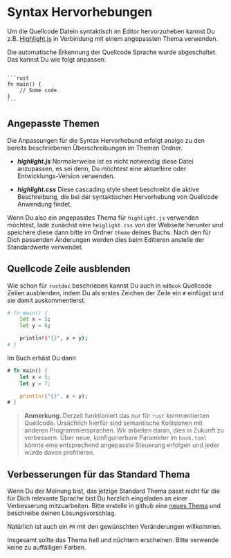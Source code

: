 # Syntax Hervorhebungen

Um die Quellcode Datein syntaktisch im Editor hervorzuheben kannst Du
z.B. [Highlight.js](https://highlightjs.org) in Verbindung mit einem
angepassten Thema verwenden.

Die automatische Erkennung der Quellcode Sprache wurde abgeschaltet.
Das kannst Du wie folgt anpassen:

<pre><code class="language-markdown">
```rust
fn main() {
	// Some code
}
```
</code></pre>

## Angepasste Themen

Die Anpassungen für die Syntax Hervorhebund erfolgt analgo zu den
bereits beschriebenen Überschreibungen im Themen Ordner.

- ***highlight.js*** Normalerweise ist es nicht notwendig diese Datei
  anzupassen, es sei denn, Du möchtest eine aktuellere oder Entwicklungs-Version
  verwenden.

- ***highlight.css*** Diese cascading style sheet beschreibt die
  aktive Beschreibung, die bei der syntaktischen Hervorhebung von
  Quellcode Anwendung findet.

Wenn Du also ein angepasstes Thema für `highlight.js` verwenden
möchtest, lade zunächst eine `heiglight.css` von der Webseite herunter
und speichere diese dann bitte im Ordner `theme` deines Buchs. Nach
den für Dich passenden Änderungen werden dies beim Editieren
anstelle der Standardwerte verwendet.

## Quellcode Zeile ausblenden

Wie schon für `rustdoc` beschrieben kannst Du auch in `mdBook` Quellcode
Zeilen ausblenden, indem Du als erstes Zeichen der Zeile ein `#`
einfügst und sie damit auskommentierst.

```bash
# fn main() {
	let x = 5;
	let y = 6;

	println!("{}", x + y);
# }
```

Im Buch erhäst Du dann

```rust
# fn main() {
	let x = 5;
	let y = 7;

	println!("{}", x + y);
# }
```

>**Anmerkung**: Derzeit funktioniert das nur für `rust` kommentierten
>Quellcode. Ursächlich hierfür sind semantische Kollisionen mit
>anderen Programmiersprachen. Wir arbeiten daran, dies in Zukunft zu
>verbessern. Über neue, konfigurierbare Parameter im `book.toml`
>könnte eine entsprechend angepasste Steuerung erfolgen und jeder
>würde davon profitieren.


## Verbesserungen für das Standard Thema

Wenn Du der Meinung bist, das jetzige Standard Thema passt nicht für
die für Dich relevante Sprache bist Du herzlich eingeladen an einer
Verbesserung mitzuarbeiten. Bitte erstelle in github eine [neues
Thema](https://github.com/rust-lang/mdBook/issues) und beschreibe
deinen Lösungsvorschlag.

Natürlich ist auch ein `PR` mit den gewünschten Veränderungen willkommen.

Insgesamt sollte das Thema hell und nüchtern erscheinen. Bitte
verwende keine zu auffälligen Farben.
